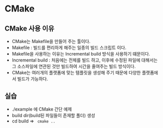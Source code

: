 # CMake

## CMake 사용 이유
- CMake는 Makefile을 만들어 주는 툴이다.
- Makefile : 빌드를 편리하게 해주는 일종의 빌드 스크립트 이다.
- Makefile을 사용하는 이유는 Incremental build 방식을 사용하기 떄문이다.
- Incremental build : 처음에는 전체를 빌드 하고, 이후에 수정된 파일에 대해서는 그 소스파일에 연관된 것만 빌드하여 시간을 줄여주는 빌드 방식이다.
- CMake는 여러개의 플랫폼에 맞는 템플릿을 생성해 주기 때문에 다양한 플랫폼에서 빌드가 가능하다.

## 실습
- ./example 에 CMake 간단 예제
- build dir(build된 파일들이 존재할 폴더) 생성
- cd build => ``` cmake ..```